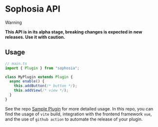 # Sophosia API

> [!WARNING]
> **This API is in its alpha stage, breaking changes is expected in new releases. Use it with caution.**

## Usage
```ts
// main.ts
import { Plugin } from "sophosia";

class MyPlugin extends Plugin {
  async enable() {
    this.addButton(/* button */);
    this.addView(/* view */);
  }
}
```

See the repo [Sample Plugin](https://github.com/sophosia/sample-plugin) for more detailed usage. In this repo, you can find the usage of `vite` build, integration with the frontend framework `vue`, and the use of `github action` to automate the release of your plugin.
